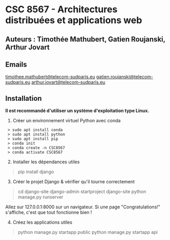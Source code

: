 # CSC 8567 - Architectures distribuées et applications web

## Auteurs : Timothée Mathubert, Gatien Roujanski, Arthur Jovart

## Emails

timothee.mathubert@telecom-sudparis.eu
gatien.roujanski@telecom-sudparis.eu
arthur.jovart@telecom-sudparis.eu

## Installation

**Il est recommandé d'utiliser un système d'exploitation type Linux.**

1. Créer un environnement virtuel Python avec conda
```
 > sudo apt install conda
 > sudo apt install python
 > sudo apt install pip
 > conda init
 > conda create -n CSC8567
 > conda activate CSC8567
```
2. Installer les dépendances utiles

 > pip install django

3. Créer le projet Django & vérifier qu'il tourne correctement

 > cd django-site
 > django-admin startproject django-site
 > python manage.py runserver

Allez sur 127.0.0.1:8000 sur un navigateur. Si une page "Congratulations!" s'affiche, c'est que tout fonctionne bien !

4. Créez les applications utiles

 > python manage.py startapp public
 > python manage.py startapp api